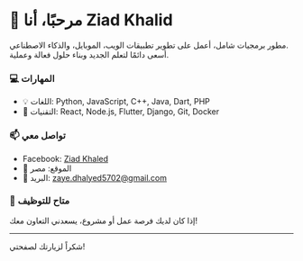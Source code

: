# 👋 مرحبًا، أنا Ziad Khalid

مطور برمجيات شامل، أعمل على تطوير تطبيقات الويب، الموبايل، والذكاء الاصطناعي.  
أسعى دائمًا لتعلم الجديد وبناء حلول فعالة وعملية.

### 💻 المهارات
- 💡 اللغات: Python, JavaScript, C++, Java, Dart, PHP
- 🧰 التقنيات: React, Node.js, Flutter, Django, Git, Docker

### 📫 تواصل معي
- Facebook: [Ziad Khaled](https://www.facebook.com/people/Ziad-Khaled/61576706139645)
- 📍 الموقع: مصر
- 📧 البريد: zaye.dhalyed5702@gmail.com

### 🚀 متاح للتوظيف
إذا كان لديك فرصة عمل أو مشروع، يسعدني التعاون معك!

---

شكراً لزيارتك لصفحتي! 
